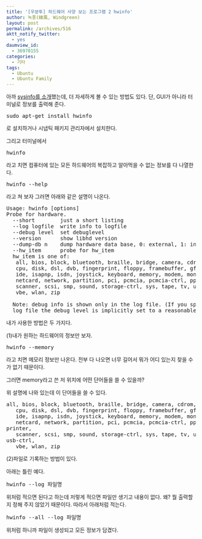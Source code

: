 ```yaml
---
title: '[우분투] 하드웨어 사양 보는 프로그램 2 hwinfo'
author: 녹풍(綠風, Windgreen)
layout: post
permalink: /archives/516
aktt_notify_twitter:
  - yes
daumview_id:
  - 36970155
categories:
  - 기타
tags:
  - Ubuntu
  - Ubuntu Family
---
```

아까 <a title="[우분투] 하드웨어 사양 보는 프로그램 sysinfo" href="http://mytory.local/archives/513" target="_blank">sysinfo를 소개</a>했는데, 더 자세하게 볼 수 있는 방법도 있다. 단, GUI가 아니라 터미널로 정보를 출력해 준다.

<pre class="brush:plain">sudo apt-get install hwinfo</pre>

로 설치하거나 시냅틱 패키지 관리자에서 설치한다.

그리고 터미널에서

<pre class="brush:plain">hwinfo</pre>

라고 치면 컴퓨터에 있는 모든 하드웨어의 복잡하고 알아먹을 수 없는 정보를 다 나열한다.

<pre class="brush:plain">hwinfo --help</pre>

라고 쳐 보자 그러면 아래와 같은 설명이 나온다.

<pre class="brush:plain">Usage: hwinfo [options]
Probe for hardware.
  --short        just a short listing
  --log logfile  write info to logfile
  --debug level  set debuglevel
  --version      show libhd version
  --dump-db n    dump hardware data base, 0: external, 1: internal
  --hw_item      probe for hw_item
  hw_item is one of:
   all, bios, block, bluetooth, braille, bridge, camera, cdrom, chipcard,
   cpu, disk, dsl, dvb, fingerprint, floppy, framebuffer, gfxcard, hub,
   ide, isapnp, isdn, joystick, keyboard, memory, modem, monitor, mouse,
   netcard, network, partition, pci, pcmcia, pcmcia-ctrl, pppoe, printer,
   scanner, scsi, smp, sound, storage-ctrl, sys, tape, tv, usb, usb-ctrl,
   vbe, wlan, zip

  Note: debug info is shown only in the log file. (If you specify a
  log file the debug level is implicitly set to a reasonable value.)</pre>

내가 사용한 방법은 두 가지다.

(1)내가 원하는 하드웨어의 정보만 보자.

<pre class="brush:plain">hwinfo --memory</pre>

라고 치면 메모리 정보만 나온다. 전부 다 나오면 너무 길어서 뭐가 어디 있는지 찾을 수가 없기 때문이다.

그러면 memory라고 쓴 저 위치에 어떤 단어들을 쓸 수 있을까?

위 설명에 나와 있는데 이 단어들을 쓸 수 있다.

<pre class="brush:plain">all, bios, block, bluetooth, braille, bridge, camera, cdrom, chipcard,
   cpu, disk, dsl, dvb, fingerprint, floppy, framebuffer, gfxcard, hub,
   ide, isapnp, isdn, joystick, keyboard, memory, modem, monitor, mouse,
   netcard, network, partition, pci, pcmcia, pcmcia-ctrl, pppoe,
printer,
   scanner, scsi, smp, sound, storage-ctrl, sys, tape, tv, usb,
usb-ctrl,
   vbe, wlan, zip</pre>

(2)파일로 기록하는 방법이 있다.

아래는 틀린 예다.

<pre class="brush:plain">hwinfo --log 파일명</pre>

위처럼 적으면 된다고 하는데 저렇게 적으면 파일만 생기고 내용이 없다. 왜? 뭘 출력할지 정해 주지 않았기 때문이다. 따라서 아래처럼 적는다.

<pre class="brush:plain">hwinfo --all --log 파일명</pre>

위처럼 하니까 파일이 생성되고 모든 정보가 담겼다.